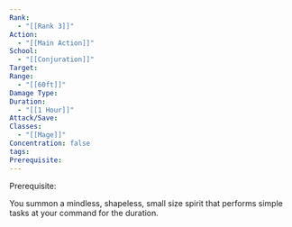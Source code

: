 ```yaml
---
Rank:
  - "[[Rank 3]]"
Action:
  - "[[Main Action]]"
School:
  - "[[Conjuration]]"
Target: 
Range:
  - "[[60ft]]"
Damage Type: 
Duration:
  - "[[1 Hour]]"
Attack/Save: 
Classes:
  - "[[Mage]]"
Concentration: false
tags: 
Prerequisite:
---
```

Prerequisite:

You summon a mindless, shapeless, small size spirit that performs simple tasks at your command for the duration.